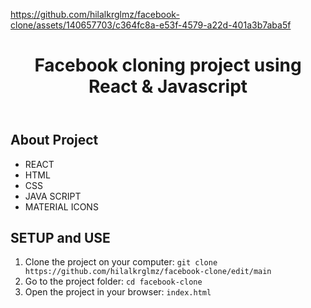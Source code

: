 

https://github.com/hilalkrglmz/facebook-clone/assets/140657703/c364fc8a-e53f-4579-a22d-401a3b7aba5f


<!DOCTYPE html>
<html lang="en">
<head>
    <meta charset="UTF-8">
    <meta name="viewport" content="width=device-width, initial-scale=1.0">
</head>
<body>
    <header>
        <h1> Facebook cloning project using React & Javascript </h1>
    </header>
    <div class="container">
        <h2>About Project</h2>
            <ul>
                <li>REACT</li>
                <li>HTML</li>
                <li>CSS</li>
                <li>JAVA SCRIPT</li>
                <li>MATERIAL ICONS</li>
            </ul>
            <h2>SETUP and USE</h2>
        <ol>
            <li>Clone the project on your computer: <code>git clone https://github.com/hilalkrglmz/facebook-clone/edit/main</code></li>
            <li>Go to the project folder: <code>cd facebook-clone</code></li>
            <li>Open the project in your browser: <code>index.html</code></li>
        </ol>
    </div>
</body>
</html>
